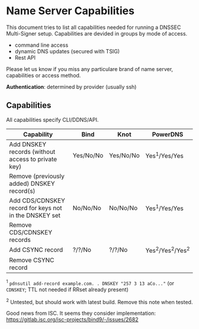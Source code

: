 # Name Server Capabilities

This document tries to list all capabilities needed for running a DNSSEC Multi-Signer setup.
Capabilities are devided in groups by mode of access.

- command line access
- dynamic DNS updates (secured with TSIG)
- Rest API

Please let us know if you miss any particulare brand of name server, capabilities or access method.

**Authentication**: determined by provider (usually ssh)

## Capabilities

All capabilities specify CLI/DDNS/API.

Capability | Bind | Knot | PowerDNS
---------- | ---- | ---- | --------
Add DNSKEY records (without access to private key) | Yes/No/No | Yes/No/No | Yes<sup>1</sup>/Yes/Yes
Remove (previously added) DNSKEY record(s) | | |
Add CDS/CDNSKEY record for keys not in the DNSKEY set | No/No/No| No/No/No | Yes<sup>1</sup>/Yes/Yes
Remove CDS/CDNSKEY records | | |
Add CSYNC record | ?/?/No | ?/?/No | Yes<sup>2</sup>/Yes<sup>2</sup>/Yes<sup>2</sup>
Remove CSYNC record | | |

<sup>1</sup> `pdnsutil add-record example.com. . DNSKEY "257 3 13 aCo..."` (or `CDNSKEY`; TTL not needed if RRset already present)

<sup>2</sup> Untested, but should work with latest build. Remove this note when tested.

Good news from ISC. It seems they consider implementation: https://gitlab.isc.org/isc-projects/bind9/-/issues/2682
